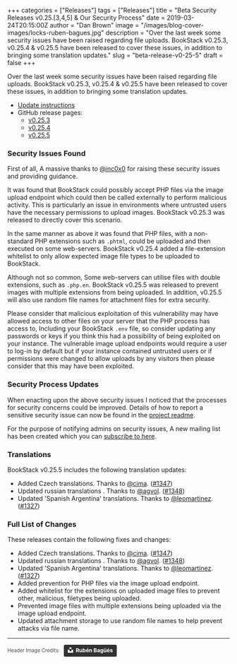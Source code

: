 +++
categories = ["Releases"]
tags = ["Releases"]
title = "Beta Security Releases v0.25.[3,4,5] & Our Security Process"
date = 2019-03-24T20:15:00Z
author = "Dan Brown"
image = "/images/blog-cover-images/locks-ruben-bagues.jpg"
description = "Over the last week some security issues have been raised regarding file uploads. BookStack v0.25.3, v0.25.4 & v0.25.5 have been released to cover these issues, in addition to bringing some translation updates."
slug = "beta-release-v0-25-5"
draft = false
+++

Over the last week some security issues have been raised regarding file uploads. BookStack v0.25.3, v0.25.4 & v0.25.5 have been released to cover these issues, in addition to bringing some translation updates.

* [Update instructions](https://www.bookstackapp.com/docs/admin/updates)
* GitHub release pages:
    * [v0.25.3](https://github.com/BookStackApp/BookStack/releases/tag/v0.25.3)
    * [v0.25.4](https://github.com/BookStackApp/BookStack/releases/tag/v0.25.4)
    * [v0.25.5](https://github.com/BookStackApp/BookStack/releases/tag/v0.25.5)

### Security Issues Found

First of all, A massive thanks to [@inc0x0](https://twitter.com/inc0x0) for raising these security issues and providing guidance.

It was found that BookStack could possibly accept PHP files via the image upload endpoint which could then be called externally to perform malicious activity. This is particularly an issue in environments where untrusted users have the necessary permissions to upload images. BookStack v0.25.3 was released to directly cover this scenario.

In the same manner as above it was found that PHP files, with a non-standard PHP extensions such as `.phtml`, could be uploaded and then executed on some web-servers. BookStack v0.25.4 added a file-extension whitelist to only allow expected image file types to be uploaded to BookStack.

Although not so common, Some web-servers can utilise files with double extensions, such as `.php.en`. BookStack v0.25.5 was released to prevent images with multiple extensions from being uploaded. In addition, v0.25.5 will also use random file names for attachment files for extra security. 

Please consider that malicious exploitation of this vulnerability may have allowed access to other files on your server that the PHP process has access to, Including your BookStack `.env` file, so consider updating any passwords or keys if you think this had a possibility of being exploited on your instance. The vulnerable image upload endpoints would require a user to log-in by default but if your instance contained untrusted users or if permissions were changed to allow uploads by any visitors then please consider that this may have been exploited.

### Security Process Updates

When enacting upon the above security issues I noticed that the processes for security concerns could be improved. Details of how to report a sensitive security issue can now be found in the [project readme](https://github.com/BookStackApp/BookStack/tree/master#security).

For the purpose of notifying admins on security issues, A new mailing list has been created which you can [subscribe to here](http://eepurl.com/glIh8z). 

### Translations

BookStack v0.25.5 includes the following translation updates:

* Added Czech translations. Thanks to [@cima](https://github.com/BookStackApp/BookStack/pull/1347). ([#1347](https://github.com/BookStackApp/BookStack/pull/1347))
* Updated russian translations . Thanks to [@agvol](https://github.com/BookStackApp/BookStack/pull/1348). ([#1348](https://github.com/BookStackApp/BookStack/pull/1348))
* Updated 'Spanish Argentina' translations. Thanks to [@leomartinez](https://github.com/BookStackApp/BookStack/pull/1327). ([#1327](https://github.com/BookStackApp/BookStack/pull/1327))

### Full List of Changes

These releases contain the following fixes and changes:

* Added Czech translations. Thanks to [@cima](https://github.com/BookStackApp/BookStack/pull/1347). ([#1347](https://github.com/BookStackApp/BookStack/pull/1347))
* Updated russian translations . Thanks to [@agvol](https://github.com/BookStackApp/BookStack/pull/1348). ([#1348](https://github.com/BookStackApp/BookStack/pull/1348))
* Updated 'Spanish Argentina' translations. Thanks to [@leomartinez](https://github.com/BookStackApp/BookStack/pull/1327). ([#1327](https://github.com/BookStackApp/BookStack/pull/1327))
* Added prevention for PHP files via the image upload endpoint.
* Added whitelist for the extensions on uploaded image files to prevent other, malicious, filetypes being uploaded.
* Prevented image files with multiple extensions being uploaded via the image upload endpoint.
* Updated attachment storage to use random file names to help prevent attacks via file name.




----

<span style="font-size: 0.8em;opacity:0.8;">Header Image Credits: &nbsp; <a style="background-color:black;color:white;text-decoration:none;padding:4px 6px;font-family:-apple-system, BlinkMacSystemFont, &quot;San Francisco&quot;, &quot;Helvetica Neue&quot;, Helvetica, Ubuntu, Roboto, Noto, &quot;Segoe UI&quot;, Arial, sans-serif;font-size:12px;font-weight:bold;line-height:1.2;display:inline-block;border-radius:3px" href="https://unsplash.com/@rubavi78?utm_medium=referral&amp;utm_campaign=photographer-credit&amp;utm_content=creditBadge" target="_blank" rel="noopener noreferrer" title="Download free do whatever you want high-resolution photos from Rubén Bagüés"><span style="display:inline-block;padding:2px 3px"><svg xmlns="http://www.w3.org/2000/svg" style="height:12px;width:auto;position:relative;vertical-align:middle;top:-2px;fill:white" viewBox="0 0 32 32"><title>unsplash-logo</title><path d="M10 9V0h12v9H10zm12 5h10v18H0V14h10v9h12v-9z"></path></svg></span><span style="display:inline-block;padding:2px 3px">Rubén Bagüés</span></a></span>
